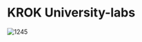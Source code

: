 # KROK University-labs

![1245](https://user-images.githubusercontent.com/90028606/155211000-41eefab3-286f-4a9a-b9f0-9b846b71a1f2.png)
